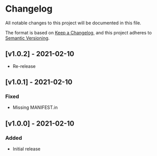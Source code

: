 # Changelog
All notable changes to this project will be documented in this file.

The format is based on [Keep a Changelog](https://keepachangelog.com/en/1.0.0/),
and this project adheres to [Semantic Versioning](https://semver.org/spec/v2.0.0.html).

## [v1.0.2] - 2021-02-10
- Re-release

## [v1.0.1] - 2021-02-10
### Fixed
- Missing MANIFEST.in

## [v1.0.0] - 2021-02-10
### Added
- Initial release

